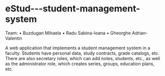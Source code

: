 # eStud---student-management-system
Team:  • Buzdugan Mihaela
       • Radu Sabina-Ioana
       • Gheorghe Adrian-Valentin
      
 A web application that implements a student management system in a faculty. Students have personal data, study contracts, grade catalogs, etc. There are also secretary roles, which can add notes, students, etc., as well as the administrator role, which creates series, groups, education plans, etc.
